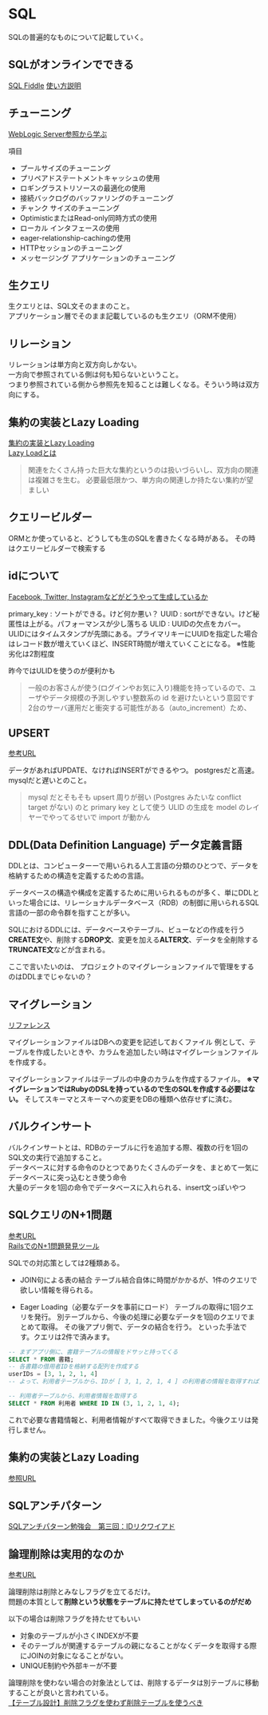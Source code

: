 # SQL

SQLの普遍的なものについて記載していく。

## SQLがオンラインでできる
[SQL Fiddle](http://sqlfiddle.com/)
[使い方説明](https://osakanav.com/sql-fiddle)

## チューニング
[WebLogic Server参照から学ぶ](https://docs.oracle.com/cd/F25597_01/document/products/wls/docs92/perform/topten.html#wp1132669)

項目
- プールサイズのチューニング
- プリペアドステートメントキャッシュの使用
- ロギングラストリソースの最適化の使用
- 接続バックログのバッファリングのチューニング
- チャンク サイズのチューニング
- OptimisticまたはRead-only同時方式の使用
- ローカル インタフェースの使用
- eager-relationship-cachingの使用
- HTTPセッションのチューニング
- メッセージング アプリケーションのチューニング

## 生クエリ

生クエリとは、SQL文そのままのこと。  
アプリケーション層でそのまま記載しているのも生クエリ（ORM不使用）

## リレーション

リレーションは単方向と双方向しかない。  
一方向で参照されている側は何も知らないということ。  
つまり参照されている側から参照先を知ることは難しくなる。そういう時は双方向にする。

## 集約の実装とLazy Loading
[集約の実装とLazy Loading](https://emonkak.hatenablog.com/entry/2017/10/01/113453)  
[Lazy Loadとは](https://qiita.com/tanakahisateru/items/c60de82d88c1f05fafdf)

>関連をたくさん持った巨大な集約というのは扱いづらいし、双方向の関連は複雑さを生む。 必要最低限かつ、単方向の関連しか持たない集約が望ましい


## クエリービルダー

ORMとか使っていると、どうしても生のSQLを書きたくなる時がある。
その時はクエリービルダーで検索する

## idについて

[Facebook, Twitter, Instagramなどがどうやって生成しているか](https://qiita.com/daisy1754/items/98a6e6b17d8161eab081)

primary_key : ソートができる。けど何か悪い？
UUID : sortができない。けど秘匿性は上がる。パフォーマンスが少し落ちる
ULID : UUIDの欠点をカバー。ULIDにはタイムスタンプが先頭にある。プライマリキーにUUIDを指定した場合はレコード数が増えていくほど、INSERT時間が増えていくことになる。
※性能劣化は2割程度

昨今ではULIDを使うのが便利かも

>一般のお客さんが使う(ログインやお気に入り)機能を持っているので、ユーザやデータ規模の予測しやすい整数系の id を避けたいという意図です
2台のサーバ運用だと衝突する可能性がある（auto_increment）ため、

## UPSERT
[参考URL](https://blog.officekoma.co.jp/2018/06/postgresqlupdateinsertupsert.html)

データがあればUPDATE、なければINSERTができるやつ。
postgresだと高速。mysqlだと遅いとのこと。

>mysql だとそもそも upsert 周りが弱い (Postgres みたいな conflict target がない) のと primary key として使う ULID の生成を model のレイヤーでやってるせいで import が動かん

## DDL(Data Definition Language) データ定義言語

DDLとは、コンピューターーで用いられる人工言語の分類のひとつで、データを格納するための構造を定義するための言語。

データベースの構造や構成を定義するために用いられるものが多く、単にDDLといった場合には、リレーショナルデータベース（RDB）の制御に用いられるSQL言語の一部の命令群を指すことが多い。

SQLにおけるDDLには、データベースやテーブル、ビューなどの作成を行う**CREATE文**や、削除する**DROP文**、変更を加える**ALTER文**、データを全削除する**TRUNCATE文**などが含まれる。

ここで言いたいのは、
プロジェクトのマイグレーションファイルで管理をするのはDDLまでじゃないの？

## マイグレーション
[リファレンス](https://railsguides.jp/active_record_migrations.html)

マイグレーションファイルはDBへの変更を記述しておくファイル
例として、テーブルを作成したいときや、カラムを追加したい時はマイグレーションファイルを作成する。

マイグレーションファイルはテーブルの中身のカラムを作成するファイル。
**※マイグレーションではRubyのDSLを持っているので生のSQLを作成する必要はない。**
そしてスキーマとスキーマへの変更をDBの種類へ依存せずに済む。

## バルクインサート

バルクインサートとは、RDBのテーブルに行を追加する際、複数の行を1回のSQL文の実行で追加すること。  
データベースに対する命令のひとつでありたくさんのデータを、まとめて一気にデータベースに突っ込むとき使う命令  
大量のデータを1回の命令でデータベースに入れられる、insert文っぽいやつ

## SQLクエリのN+1問題
[参考URL](https://qiita.com/muroya2355/items/d4eecbe722a8ddb2568b)  
[RailsでのN+1問題発見ツール](https://www.techscore.com/blog/2012/12/25/rails%E3%83%A9%E3%82%A4%E3%83%96%E3%83%A9%E3%83%AA%E7%B4%B9%E4%BB%8B-n1%E5%95%8F%E9%A1%8C%E3%82%92%E6%A4%9C%E5%87%BA%E3%81%99%E3%82%8B%E3%80%8Cbullet%E3%80%8D/)  

SQLでの対応策としては2種類ある。

- JOIN句による表の結合
テーブル結合自体に時間がかかるが、1件のクエリで欲しい情報を得られる。

- Eager Loading（必要なデータを事前にロード）
テーブルの取得に1回クエリを発行。
別テーブルから、今後の処理に必要なデータを1回のクエリでまとめて取得。
その後アプリ側で、データの結合を行う。
といった手法です。クエリは2件で済みます。

```sql
-- まずアプリ側に、書籍テーブルの情報をドサッと持ってくる
SELECT * FROM 書籍;
-- 各書籍の借用者IDを格納する配列を作成する
userIDs = [3, 1, 2, 1, 4]
-- よって、利用者テーブルから、IDが [ 3, 1, 2, 1, 4 ] の利用者の情報を取得すれば良さそうとなる。

-- 利用者テーブルから、利用者情報を取得する
SELECT * FROM 利用者 WHERE ID IN (3, 1, 2, 1, 4);
```
これで必要な書籍情報と、利用者情報がすべて取得できました。今後クエリは発行しません。

## 集約の実装とLazy Loading
[参照URL](https://emonkak.hatenablog.com/entry/2017/10/01/113453)





## SQLアンチパターン
[SQLアンチパターン勉強会　第三回：IDリクワイアド](https://qiita.com/ayayo/items/ba38853bca0c2cc2acb7)

## 論理削除は実用的なのか
[参考URL](https://mr-star.hatenablog.com/entry/RDB%E3%81%AE%E8%AB%96%E7%90%86%E5%89%8A%E9%99%A4%E3%81%AB%E3%81%A4%E3%81%84%E3%81%A6)

論理削除は削除とみなしフラグを立てるだけ。  
問題の本質として**削除という状態をテーブルに持たせてしまっているのがだめ**  

以下の場合は削除フラグを持たせてもいい  
- 対象のテーブルが小さくINDEXが不要
- そのテーブルが関連するテーブルの親になることがなくデータを取得する際にJOINの対象になることがない。
- UNIQUE制約や外部キーが不要

論理削除を使わない場合の対象法としては、削除するデータは別テーブルに移動することが良いと言われている。  
[【テーブル設計】削除フラグを使わず削除テーブルを使うべき](https://yaruki-strong-zero.hatenablog.jp/entry/delete_table_instead_delete_flag)
